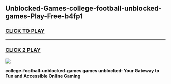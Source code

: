 
## Unblocked-Games-college-football-unblocked-games-Play-Free-b4fp1
<h3>
<a href="https://premium76.site?title=college-football-unblocked-games&ref=19M">CLICK TO PLAY</a></h3>
<hr>

<h3>
<a href="https://premium76.site?title=college-football-unblocked-games&ref=19M">CLICK 2 PLAY</a>
  
</h3>

<a href="https://premium76.site?title=college-football-unblocked-games&ref=19M"><img src="https://clearcache.store/games.png"></a>


**college-football-unblocked-games games unblocked: Your Gateway to Fun and Accessible Online Gaming**
